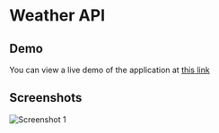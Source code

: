 # Weather API
## Demo
You can view a live demo of the application at [this link](https://breathingagain.github.io/op-weather/) 
## Screenshots
![Screenshot 1](https://i.ibb.co/BVkRvjs/weather.png) 
